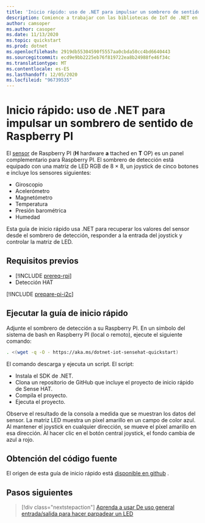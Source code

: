 ```yaml
---
title: 'Inicio rápido: uso de .NET para impulsar un sombrero de sentido de Raspberry PI'
description: Comience a trabajar con las bibliotecas de IoT de .NET en 5 minutos con una detección HAT, una placa de complemento para Raspberry PI.
author: camsoper
ms.author: casoper
ms.date: 11/13/2020
ms.topic: quickstart
ms.prod: dotnet
ms.openlocfilehash: 2919db55304590f5557aa0cbda50cc4bd6640443
ms.sourcegitcommit: ecd9e9bb2225eb76f819722ea8b24988fe46f34c
ms.translationtype: MT
ms.contentlocale: es-ES
ms.lasthandoff: 12/05/2020
ms.locfileid: "96739535"
---
```

# <a name="quickstart---use-net-to-drive-a-raspberry-pi-sense-hat"></a>Inicio rápido: uso de .NET para impulsar un sombrero de sentido de Raspberry PI

El [sensor](https://www.raspberrypi.org/products/sense-hat/) de Raspberry PI <span class="docon docon-navigate-external x-hidden-focus"></span> (**H** hardware **a** ttached en **T** OP) es un panel complementario para Raspberry PI. El sombrero de detección está equipado con una matriz de LED RGB de 8 × 8, un joystick de cinco botones e incluye los sensores siguientes:

- Giroscopio
- Acelerómetro
- Magnetómetro
- Temperatura
- Presión barométrica
- Humedad

Esta guía de inicio rápido usa .NET para recuperar los valores del sensor desde el sombrero de detección, responder a la entrada del joystick y controlar la matriz de LED.

## <a name="prerequisites"></a>Requisitos previos

- [!INCLUDE [prereq-rpi](../includes/prereq-rpi.md)]
- Detección HAT

[!INCLUDE [prepare-pi-i2c](../includes/prepare-pi-i2c.md)]

## <a name="run-the-quickstart"></a>Ejecutar la guía de inicio rápido

Adjunte el sombrero de detección a su Raspberry PI. En un símbolo del sistema de bash en Raspberry PI (local o remoto), ejecute el siguiente comando:

```bash
. <(wget -q -O - https://aka.ms/dotnet-iot-sensehat-quickstart)
```

El comando descarga y ejecuta un script. El script:

- Instala el SDK de .NET.
- Clona un repositorio de GitHub que incluye el proyecto de inicio rápido de Sense HAT.
- Compila el proyecto.
- Ejecuta el proyecto.

Observe el resultado de la consola a medida que se muestran los datos del sensor. La matriz LED muestra un píxel amarillo en un campo de color azul. Al mantener el joystick en cualquier dirección, se mueve el píxel amarillo en esa dirección. Al hacer clic en el botón central joystick, el fondo cambia de azul a rojo.

## <a name="get-the-source-code"></a>Obtención del código fuente

El origen de esta guía de inicio rápido está [disponible en github](https://github.com/MicrosoftDocs/dotnet-iot-assets/tree/master/quickstarts/SenseHat.Quickstart) <span class="docon docon-navigate-external x-hidden-focus"></span> .

## <a name="next-steps"></a>Pasos siguientes

> [!div class="nextstepaction"]
> [Aprenda a usar De uso general entrada/salida para hacer parpadear un LED](../tutorials/blink-led.md)
